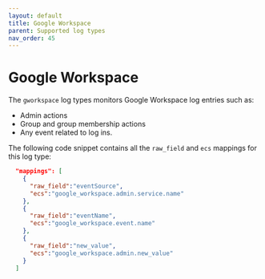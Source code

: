```yaml
---
layout: default
title: Google Workspace
parent: Supported log types
nav_order: 45
---
```


# Google Workspace

The `gworkspace` log types monitors Google Workspace log entries such as:

- Admin actions
- Group and group membership actions
- Any event related to log ins.

The following code snippet contains all the `raw_field`
and `ecs` mappings for this log type:

```json
  "mappings": [
    {
      "raw_field":"eventSource",
      "ecs":"google_workspace.admin.service.name"
    },
    {
      "raw_field":"eventName",
      "ecs":"google_workspace.event.name"
    },
    {
      "raw_field":"new_value",
      "ecs":"google_workspace.admin.new_value"
    }
  ]
```